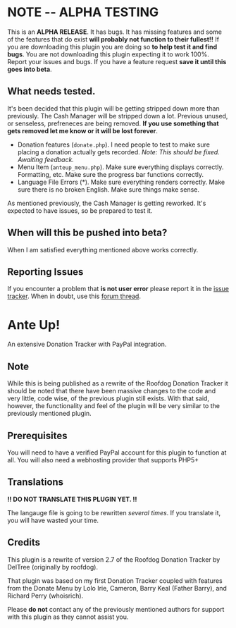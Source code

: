 # NOTE -- ALPHA TESTING

This is an **ALPHA RELEASE**. It has bugs. It has missing features and some of the features that do exist **will probably not function to their fullest!!** If you are
downloading this plugin you are doing so **to help test it and find bugs**. You are not downloading this plugin expecting it to work 100%. Report your issues and bugs.
If you have a feature request **save it until this goes into beta**.

## What needs tested.

It's been decided that this plugin will be getting stripped down more than previously. The Cash Manager will be stripped down a lot. Previous unused, or senseless, prefreneces are being removed. **If you use something that gets removed let me know or it will be lost forever**.

* Donation features (`donate.php`). I need people to test to make sure placing a donation actually gets recorded. *Note: This should be fixed. Awaiting feedback.*
* Menu Item (`anteup_menu.php`). Make sure everything displays correctly. Formatting, etc. Make sure the progress bar functions correctly.
* Language File Errors (*). Make sure everything renders correctly. Make sure there is no broken English. Make sure things make sense.

As mentioned previously, the Cash Manager is getting reworked. It's expected to have issues, so be prepared to test it.


## When will this be pushed into beta?

When I am satisfied everything mentioned above works correctly.

## Reporting Issues

If you encounter a problem that **is not user error** please report it in the [issue tracker](https://github.com/septor/anteup/issues). When in doubt, use this [forum thread](http://e107.org/e107_plugins/forum/forum_viewtopic.php?236838).


# Ante Up!

An extensive Donation Tracker with PayPal integration.

## Note

While this is being published as a rewrite of the Roofdog Donation Tracker it should be noted that there have been massive changes to the code and very little, code wise,
of the previous plugin still exists. With that said, however, the functionality and feel of the plugin will be very similar to the previously mentioned plugin.

## Prerequisites

You will need to have a verified PayPal account for this plugin to function at all.
You will also need a webhosting provider that supports PHP5+


## Translations

**!! DO NOT TRANSLATE THIS PLUGIN YET. !!**

The langauge file is going to be rewritten *several times*. If you translate it, you will have wasted your time.

## Credits

This plugin is a rewrite of version 2.7 of the Roofdog Donation Tracker by DelTree (originally by roofdog).

That plugin was based on my first Donation Tracker coupled with features from the Donate Menu by Lolo Irie, Cameron, Barry Keal (Father Barry), and Richard Perry (whoisrich).

Please **do not** contact any of the previously mentioned authors for support with this plugin as they cannot assist you.